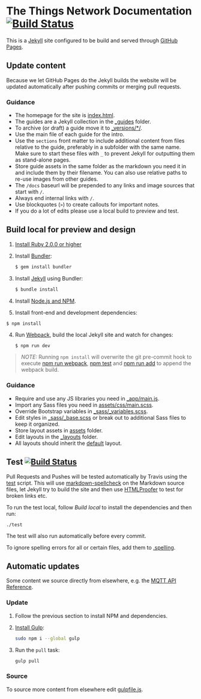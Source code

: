 # The Things Network Documentation [![Build Status](https://travis-ci.org/TheThingsNetwork/docs.svg?branch=master)](https://travis-ci.org/TheThingsNetwork/docs)

This is a [Jekyll](https://jekyllrb.com) site configured to be build and served through [GitHub Pages](https://help.github.com/articles/using-jekyll-as-a-static-site-generator-with-github-pages/).

## Update content

Because we let GitHub Pages do the Jekyll builds the website will be updated automatically after pushing commits or merging pull requests.

### Guidance

* The homepage for the site is [index.html](index.html).
* The guides are a Jekyll collection in the [_guides](_guides) folder.
* To archive (or draft) a guide move it to [_versions/*/](_versions/refactor).
* Use the main file of each guide for the intro.
* Use the `sections` front matter to include additional content from files relative to the guide, preferably in a subfolder with the same name. Make sure to start these files with `_` to prevent Jekyll for outputting them as stand-alone pages.
* Store guide assets in the same folder as the markdown you need it in and include them by their filename. You can also use relative paths to re-use images from other guides.
* The `/docs` baseurl will be prepended to any links and image sources that start with `/`.
* Always end internal links with `/`.
* Use blockquotes (`>`) to create callouts for important notes.
* If you do a lot of edits please use a local build to preview and test.

## Build local for preview and design

1. [Install Ruby 2.0.0 or higher](https://www.ruby-lang.org/en/downloads/)
2. Install [Bundler](http://bundler.io/):
	
	```bash
	$ gem install bundler
	```

3. Install [Jekyll](https://jekyllrb.com/) using Bundler:

	```bash
	$ bundle install
	```

4. Install [Node.js and NPM](https://nodejs.org/).

5. Install front-end and development dependencies:

  ```basg
  $ npm install
  ```

4. Run [Webpack](http://webpack.github.io/), build the local Jekyll site and watch for changes:

	```bash
	$ npm run dev
	```

> *NOTE:* Running `npm install` will overwrite the git pre-commit hook to execute [npm run webpack](package.json#L12), [npm test](package.json#L15) and [npm run add](package.json#L16) to append the webpack build.
	
### Guidance

* Require and use any JS libraries you need in [_app/main.js](_app/main.js).
* Import any Sass files you need in [assets/css/main.scss](assets/css/main.scss).
* Override Bootstrap variables in [_sass/_variables.scss](_sass/_variables.scss).
* Edit styles in [_sass/_base.scss](_sass/_base.scss) or break out to additional Sass files to keep it organized.
* Store layout assets in [assets](assets) folder.
* Edit layouts in the [_layouts](_layouts) folder.
* All layouts should inherit the [default](_layouts/default.html) layout.

## Test [![Build Status](https://travis-ci.org/TheThingsNetwork/docs.svg?branch=master)](https://travis-ci.org/TheThingsNetwork/docs)

Pull Requests and Pushes will be tested automatically by Travis using the [test](test) script. This will use [markdown-spellcheck](https://www.npmjs.com/package/markdown-spellcheck) on the Markdown source files, let Jekyll try to build the site and then use [HTMLProofer](https://github.com/gjtorikian/html-proofer) to test for broken links etc.

To run the test local, follow *Build local* to install the dependencies and then run:

```
./test
```

The test will also run automatically before every commit.

To ignore spelling errors for all or certain files, add them to [.spelling](.spelling).

## Automatic updates

Some content we source directly from elsewhere, e.g. the [MQTT API Reference](https://github.com/TheThingsNetwork/ttn/blob/refactor/mqtt/README.md).

### Update

1.  Follow the previous section to install NPM and dependencies.

2.  [Install Gulp](http://gulpjs.com):

    ```bash
    sudo npm i --global gulp
    ```
    
3.  Run the `pull` task:

    ```bash
    gulp pull
    ```
    
### Source

To source more content from elsewhere edit [gulpfile.js](gulpfile.js#L7).

